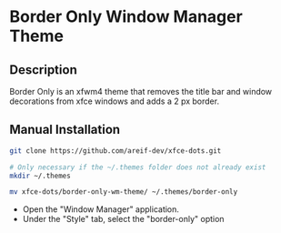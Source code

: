 # Border Only Window Manager Theme

## Description

Border Only is an xfwm4 theme that removes the title bar and window decorations from xfce windows and adds a 2 px border.

## Manual Installation

```bash
git clone https://github.com/areif-dev/xfce-dots.git
```
```bash
# Only necessary if the ~/.themes folder does not already exist
mkdir ~/.themes
```
```bash
mv xfce-dots/border-only-wm-theme/ ~/.themes/border-only
```

- Open the "Window Manager" application.
- Under the "Style" tab, select the "border-only" option
